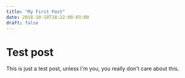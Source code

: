 ```yaml
---
title: "My First Post"
date: 2018-10-18T18:22:08-03:00
draft: false
---
```


# Test post

This is just a test post, unless I'm you, you really don't care about this.

